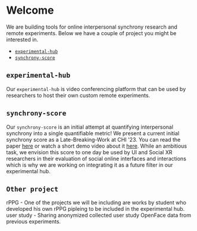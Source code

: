 # Welcome

We are building tools for online interpersonal synchrony research and remote experiments. Below we have a couple of project you might be interested in.

- [`experimental-hub`](https://github.com/TUMFARSynchrony/experimental-hub#experimental-hub)
- [`synchrony-score`](https://github.com/TUMFARSynchrony/synchrony-score/blob/main/README.md)

## `experimental-hub`
Our `experimental-hub` is video conferencing platform that can be used by researchers to host their own custom remote experiments. 

## `synchrony-score`
Our `synchrony-score` is an initial attempt at quantifying interpersonal synchrony into a single quantifiable metric! We present a current initial synchrony score as a Late-Breaking-Work at CHI '23. You can read the paper [here]() or watch a short demo video about it [here](https://youtu.be/OuYljM0b1Ek). 
While an ambitious task, we envision this score to one day be used by UI and Social XR researchers in their evaluation of social online interfaces and interactions which is why we are working on integrating it as a future filter in our experimental hub.

## `Other project`
rPPG - One of the projects we will be including are works by student who developed his own rPPG pipleing to be included in the experimental hub. 
user study - Sharing anonymized collected user study OpenFace data from previous experiments. 
